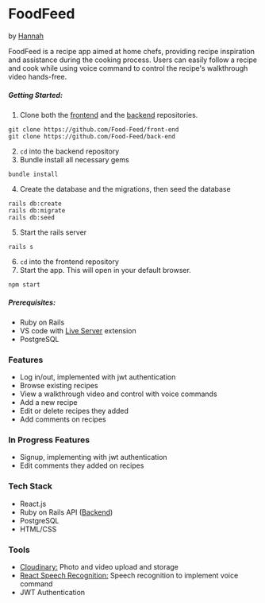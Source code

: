 # FoodFeed

by [Hannah](https://github.com/hkofkin)

<!-- <img src="" alt="foodfeed_image"> -->

FoodFeed is a recipe app aimed at home chefs, providing recipe inspiration and assistance during the cooking process. Users can easily follow a recipe and cook while using voice command to control the recipe's walkthrough video hands-free.

##### Getting Started:  
1. Clone both the [frontend](https://github.com/Food-Feed/front-end) and the [backend](https://github.com/Food-Feed/back-end) repositories. 
```
git clone https://github.com/Food-Feed/front-end
git clone https://github.com/Food-Feed/back-end
```
2. `cd` into the backend repository  
3. Bundle install all necessary gems 
```
bundle install
```
4. Create the database and the migrations, then seed the database
```
rails db:create
rails db:migrate
rails db:seed
```
5. Start the rails server
```
rails s
```
6. `cd` into the frontend repository
7. Start the app. This will open in your default browser.
```
npm start
```

##### Prerequisites:
- Ruby on Rails
- VS code with [Live Server](https://marketplace.visualstudio.com/items?itemName=ritwickdey.LiveServer) extension
- PostgreSQL

### Features
- Log in/out, implemented with jwt authentication
- Browse existing recipes
- View a walkthrough video and control with voice commands
- Add a new recipe
- Edit or delete recipes they added
- Add comments on recipes

### In Progress Features
- Signup, implementing with jwt authentication
- Edit comments they added on recipes

### Tech Stack
- React.js
- Ruby on Rails API ([Backend](https://github.com/Food-Feed/back-end))
- PostgreSQL 
- HTML/CSS

### Tools
- [Cloudinary:](https://cloudinary.com/) Photo and video upload and storage
- [React Speech Recognition:](https://www.npmjs.com/package/react-speech-recognition) Speech recognition to implement voice command
- JWT Authentication